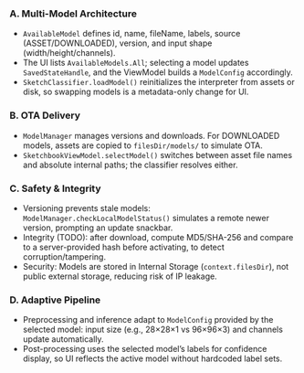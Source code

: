 ### A. Multi-Model Architecture
- `AvailableModel` defines id, name, fileName, labels, source (ASSET/DOWNLOADED), version, and input shape (width/height/channels).
- The UI lists `AvailableModels.All`; selecting a model updates `SavedStateHandle`, and the ViewModel builds a `ModelConfig` accordingly.
- `SketchClassifier.loadModel()` reinitializes the interpreter from assets or disk, so swapping models is a metadata-only change for UI.

### B. OTA Delivery
- `ModelManager` manages versions and downloads. For DOWNLOADED models, assets are copied to `filesDir/models/` to simulate OTA.
- `SketchbookViewModel.selectModel()` switches between asset file names and absolute internal paths; the classifier resolves either.

### C. Safety & Integrity
- Versioning prevents stale models: `ModelManager.checkLocalModelStatus()` simulates a remote newer version, prompting an update snackbar.
- Integrity (TODO): after download, compute MD5/SHA-256 and compare to a server-provided hash before activating, to detect corruption/tampering.
- Security: Models are stored in Internal Storage (`context.filesDir`), not public external storage, reducing risk of IP leakage.

### D. Adaptive Pipeline
- Preprocessing and inference adapt to `ModelConfig` provided by the selected model: input size (e.g., 28×28×1 vs 96×96×3) and channels update automatically.
- Post-processing uses the selected model’s labels for confidence display, so UI reflects the active model without hardcoded label sets.
